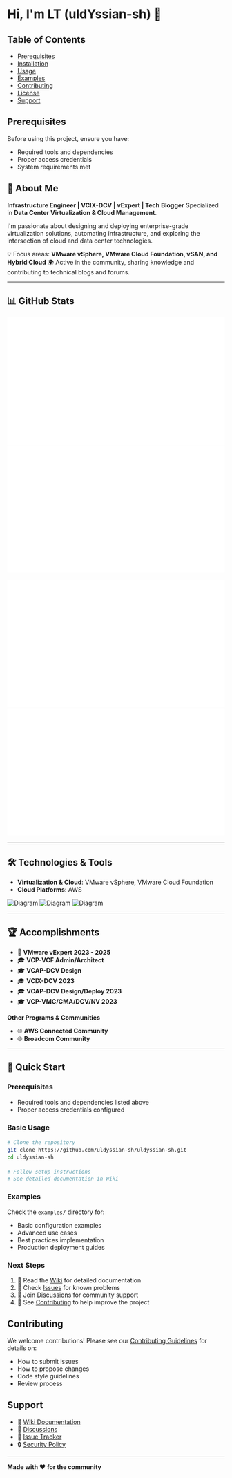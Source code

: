 # Hi, I'm LT (uldYssian-sh) 👋

## Table of Contents
- [Prerequisites](#prerequisites)
- [Installation](#installation)
- [Usage](#usage)
- [Examples](#examples)
- [Contributing](#contributing)
- [License](#license)
- [Support](#support)

## Prerequisites

Before using this project, ensure you have:
- Required tools and dependencies
- Proper access credentials
- System requirements met


## 🙋 About Me
**Infrastructure Engineer | VCIX-DCV | vExpert | Tech Blogger**
Specialized in **Data Center Virtualization & Cloud Management**.

I'm passionate about designing and deploying enterprise-grade virtualization solutions, automating infrastructure, and exploring the intersection of cloud and data center technologies.

💡 Focus areas: **VMware vSphere, VMware Cloud Foundation, vSAN, and Hybrid Cloud**
🌍 Active in the community, sharing knowledge and contributing to technical blogs and forums.

---

## 📊 GitHub Stats

![Diagram](https://raw.githubusercontent.com/uldyssian-sh/github-stats/master/generated/overview.svg#gh-dark-mode-only)
![Diagram](https://raw.githubusercontent.com/uldyssian-sh/github-stats/master/generated/overview.svg#gh-light-mode-only)

<!-- Languages -->
![Diagram](https://raw.githubusercontent.com/uldyssian-sh/github-stats/master/generated/languages.svg#gh-dark-mode-only)
![Diagram](https://raw.githubusercontent.com/uldyssian-sh/github-stats/master/generated/languages.svg#gh-light-mode-only)

---

## 🛠️ Technologies & Tools
- **Virtualization & Cloud**: VMware vSphere, VMware Cloud Foundation
- **Cloud Platforms**: AWS

![Diagram](https://img.shields.io/badge/Language-Bash/Python,PowerShell-informational?style=flat&logo=Language&logoColor=white&color=blue)
![Diagram](https://img.shields.io/badge/Virtualization-VMware-informational?style=flat&logo=Language&logoColor=white&color=blue)
![Diagram](https://img.shields.io/badge/Cloud-AWS-informational?style=flat&logo=Language&logoColor=white&color=blue)

---

## 🏆 Accomplishments
- 🌟 **VMware vExpert 2023 - 2025**
- 🎓 **VCP-VCF Admin/Architect**
- 🎓 **VCAP-DCV Design**
- 🎓 **VCIX-DCV 2023**
- 🎓 **VCAP-DCV Design/Deploy 2023**
- 🎓 **VCP-VMC/CMA/DCV/NV 2023**

**Other Programs & Communities**
- 🌐 **AWS Connected Community**
- 🌐 **Broadcom Community**

---

## 🚀 Quick Start

### Prerequisites
- Required tools and dependencies listed above
- Proper access credentials configured

### Basic Usage

```bash
# Clone the repository
git clone https://github.com/uldyssian-sh/uldyssian-sh.git
cd uldyssian-sh

# Follow setup instructions
# See detailed documentation in Wiki
```

### Examples

Check the `examples/` directory for:
- Basic configuration examples
- Advanced use cases
- Best practices implementation
- Production deployment guides

### Next Steps

1. 📖 Read the [Wiki](wiki) for detailed documentation
2. 🔧 Check [Issues](issues) for known problems
3. 💬 Join [Discussions](discussions) for community support
4. 🤝 See [Contributing](CONTRIBUTING.md) to help improve the project

## Contributing

We welcome contributions! Please see our [Contributing Guidelines](CONTRIBUTING.md) for details on:
- How to submit issues
- How to propose changes
- Code style guidelines
- Review process

## Support

- 📖 [Wiki Documentation](../../wiki)
- 💬 [Discussions](../../discussions)
- 🐛 [Issue Tracker](../../issues)
- 🔒 [Security Policy](SECURITY.md)

---
**Made with ❤️ for the community**
